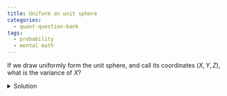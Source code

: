 ```yaml
---
title: Uniform on unit sphere 
categories:
  - quant-question-bank
tags:
  - probability
  - mental math
---
```


If we draw uniformly form the unit sphere, and call its coordinates
$(X,Y,Z)$, what is the variance of $X$?

<details>
  <summary>Solution</summary>
  

  This seems hard to calculate explicitly, but looking at the symmetry of the
  problem yields an easy answer. We know that by construction every coordinate
  is mean 0 and that

  $$
  X^2 + Y^2 + Z^2 = 1
  $$

  and by symmetry $\mathrm{Var}(X) = \mathrm{Var}(Y) = \mathrm{Var}(Z)$. Therefore,
  we must have $\mathrm{Var}(X) = 1/3$.
</details>